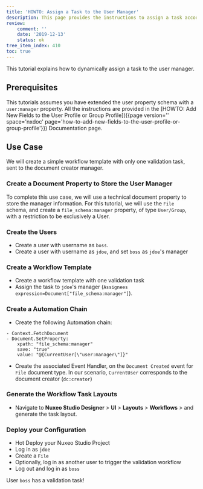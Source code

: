 ```yaml
---
title: 'HOWTO: Assign a Task to the User Manager'
description: This page provides the instructions to assign a task according to the task performer properties.
review:
    comment: ''
    date: '2019-12-13'
    status: ok
tree_item_index: 410
toc: true
---
```


This tutorial explains how to dynamically assign a task to the user manager.

## Prerequisites

This tutorials assumes you have extended the user property schema with a `user:manager` property. All the instructions are provided in the [HOWTO: Add New Fields to the User Profile or Group Profile]({{page version='' space='nxdoc' page='how-to-add-new-fields-to-the-user-profile-or-group-profile'}}) Documentation page.

## Use Case

We will create a simple workflow template with only one validation task, sent to the document creator manager.

### Create a Document Property to Store the User Manager

To complete this use case, we will use a technical document property to store the manager information. For this tutorial, we will use the `File` schema, and create a `file_schema:manager` property, of type `User/Group`, with a restriction to be exclusively a User.

### Create the Users

- Create a user with username as `boss`.
- Create a user with username as `jdoe`, and set `boss` as `jdoe`'s manager

### Create a Workflow Template

- Create a workflow template with one validation task
- Assign the task to `jdoe`'s manager (`Assignees expression=Document["file_schema:manager"]`).

### Create a Automation Chain

- Create the following Automation chain:

```
- Context.FetchDocument
- Document.SetProperty:
    xpath: "file_schema:manager"
    save: "true"
    value: "@{CurrentUser[\"user:manager\"]}"
```

- Create the associated Event Handler, on the `Document Created` event for `File` document type. In our scenario, `CurrentUser` corresponds to the document creator (`dc:creator`)

### Generate the Workflow Task Layouts

- Navigate to **Nuxeo Studio Designer** > **UI** > **Layouts** > **Workflows** > **<Workflow Template Name>** and generate the task layout.

### Deploy your Configuration

- Hot Deploy your Nuxeo Studio Project
- Log in as `jdoe`
- Create a `File`
- Optionally, log in as another user to trigger the validation workflow
- Log out and log in as `boss`

User `boss` has a validation task!
